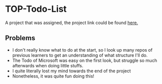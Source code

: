 # TOP-Todo-List

A project that was assigned, the project link could be found [here.](https://www.theodinproject.com/lessons/node-path-javascript-todo-list)

## Problems
- I don't really know what to do at the start, so I look up many repos of previous learners to get an understanding of what structure I'll do.
- The Todo of Microsoft was easy on the first look, but struggle so much afterwards when doing little stuffs.
- I quite literally lost my mind towards the end of the project
- Nonetheless, it was quite fun doing this!